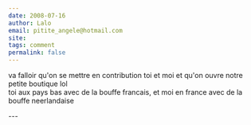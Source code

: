 ```yaml
---
date: 2008-07-16
author: Lalo
email: pitite_angele@hotmail.com
site: 
tags: comment
permalink: false
---
```


<p>va falloir qu'on se mettre en contribution toi et moi et qu'on ouvre notre petite boutique lol<br />
toi aux pays bas avec de la bouffe francais, et moi en france avec de la bouffe neerlandaise </p>
---